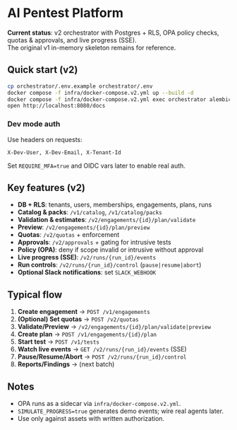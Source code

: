 # AI Pentest Platform

**Current status**: v2 orchestrator with Postgres + RLS, OPA policy checks, quotas & approvals, and live progress (SSE).  
The original v1 in-memory skeleton remains for reference.

## Quick start (v2)

```bash
cp orchestrator/.env.example orchestrator/.env
docker compose -f infra/docker-compose.v2.yml up --build -d
docker compose -f infra/docker-compose.v2.yml exec orchestrator alembic upgrade head
open http://localhost:8080/docs
```

### Dev mode auth
Use headers on requests:
```
X-Dev-User, X-Dev-Email, X-Tenant-Id
```

Set `REQUIRE_MFA=true` and OIDC vars later to enable real auth.

## Key features (v2)
- **DB + RLS**: tenants, users, memberships, engagements, plans, runs
- **Catalog & packs**: `/v1/catalog`, `/v1/catalog/packs`
- **Validation & estimates**: `/v2/engagements/{id}/plan/validate`
- **Preview**: `/v2/engagements/{id}/plan/preview`
- **Quotas**: `/v2/quotas` + enforcement
- **Approvals**: `/v2/approvals` + gating for intrusive tests
- **Policy (OPA)**: deny if scope invalid or intrusive without approval
- **Live progress (SSE)**: `/v2/runs/{run_id}/events`
- **Run controls**: `/v2/runs/{run_id}/control` (`pause|resume|abort`)
- **Optional Slack notifications**: set `SLACK_WEBHOOK`

## Typical flow
1. **Create engagement** → `POST /v1/engagements`
2. **(Optional) Set quotas** → `POST /v2/quotas`
3. **Validate/Preview** → `/v2/engagements/{id}/plan/validate|preview`
4. **Create plan** → `POST /v1/engagements/{id}/plan`
5. **Start test** → `POST /v1/tests`
6. **Watch live events** → `GET /v2/runs/{run_id}/events` (SSE)
7. **Pause/Resume/Abort** → `POST /v2/runs/{run_id}/control`
8. **Reports/Findings** → (next batch)

## Notes
- OPA runs as a sidecar via `infra/docker-compose.v2.yml`.
- `SIMULATE_PROGRESS=true` generates demo events; wire real agents later.
- Use only against assets with written authorization.
